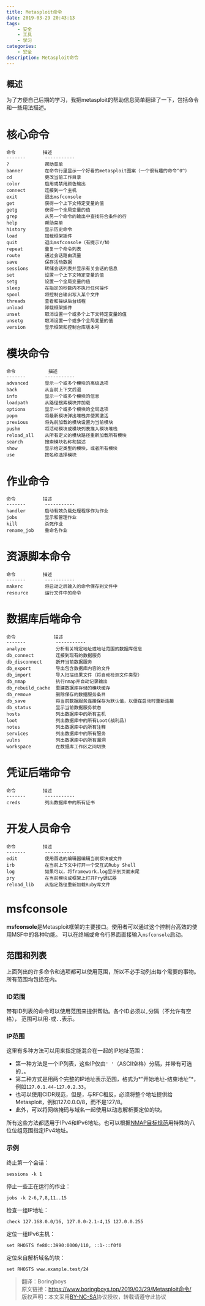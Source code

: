 ```yaml
---
title: Metasploit命令
date: 2019-03-29 20:43:13
tags:
	- 安全
	- 工具
	- 学习
categories:
	- 安全
description: Metasploit命令
---
```


## 概述
为了方便自己后期的学习，我把metasploit的帮助信息简单翻译了一下，包括命令和一些用法描述。

核心命令
=============

    命令          描述
    -------       -----------
    ?             帮助菜单
    banner        在命令行里显示一个好看的metasploit图案（一个很有趣的命令^0^）
    cd            更改当前工作目录
    color         启用或禁用颜色输出
    connect       连接到一个主机
    exit          退出msfconsole
    get           获得一个上下文特定变量的值
    getg          获得一个全局变量的值
    grep          从另一个命令的输出中查找符合条件的行
    help          帮助菜单
    history       显示历史命令
    load          加载框架插件
    quit          退出msfconsole（有提示Y/N）
    repeat        重复一个命令列表
    route         通过会话路由流量
    save          保存活动数据
    sessions      转储会话列表并显示有关会话的信息
    set           设置一个上下文特定变量的值
    setg          设置一个全局变量的值
    sleep         在指定的秒数内不执行任何操作
    spool         将控制台输出写入某个文件
    threads       查看和操纵后台线程
    unload        卸载框架插件
    unset         取消设置一个或多个上下文特定变量的值
    unsetg        取消设置一个或多个全局变量的值
    version       显示框架和控制台库版本号


模块命令
===============

    命令       	  描述
    -------       -----------
    advanced      显示一个或多个模块的高级选项
    back          从当前上下文后退
    info          显示一个或多个模块的信息
    loadpath      从路径搜索模块并加载
    options       显示一个或多个模块的全局选项
    popm          将最新模块弹出堆栈并使其激活
    previous      将先前加载的模块设置为当前模块
    pushm         将活动模块或模块列表推入模块堆栈
    reload_all    从所有定义的模块路径重新加载所有模块
    search        搜索模块名称和描述
    show          显示给定类型的模块，或者所有模块
    use           按名称选择模块


作业命令
============

    命令          描述
    -------       -----------
    handler       启动有效负载处理程序作为作业
    jobs          显示和管理作业
    kill          杀死作业
    rename_job    重命名作业


资源脚本命令
========================

    命令          描述
    -------       -----------
    makerc        将启动之后输入的命令保存到文件中
    resource      运行文件中的命令


数据库后端命令
=========================

    命令              描述
    -------           -----------
    analyze           分析有关特定地址或地址范围的数据库信息
    db_connect        连接到现有的数据服务
    db_disconnect     断开当前数据服务
    db_export         导出包含数据库内容的文件
    db_import         导入扫描结果文件（将自动检测文件类型）
    db_nmap           执行nmap并自动记录输出
    db_rebuild_cache  重建数据库存储的模块缓存
    db_remove         删除保存的数据服务条目
    db_save           将当前数据服务连接保存为默认值，以便在启动时重新连接
    db_status         显示当前数据服务状态
    hosts             列出数据库中的所有主机
    loot              列出数据库中的所有Loot(战利品)
    notes             列出数据库中的所有注释
    services          列出数据库中的所有服务
    vulns             列出数据库中的所有漏洞
    workspace         在数据库工作区之间切换


凭证后端命令
============================

    命令          描述
    -------       -----------
    creds         列出数据库中的所有证书


开发人员命令
==================

    命令          描述
    -------       -----------
    edit          使用首选的编辑器编辑当前模块或文件
    irb           在当前上下文中打开一个交互式Ruby Shell
    log           如果可以，将framework.log显示到页面末尾
    pry           在当前模块或框架上打开Pry调试器
    reload_lib    从指定路径重新加载Ruby库文件


msfconsole
==========

**msfconsole**是Metasploit框架的主要接口。使用者可以通过这个控制台高效的使用MSF中的各种功能。 
可以在终端或命令行界面直接输入`msfconsole`启动。


范围和列表
-------------------------

上面列出的许多命令和选项都可以使用范围，所以不必手动列出每个需要的事物。所有范围均包括在内。

### ID范围

带有ID列表的命令可以使用范围来提供帮助。各个ID必须以`,`分隔（不允许有空格），
范围可以用`-`或`..`表示。

### IP范围

这里有多种方法可以用来指定能混合在一起的IP地址范围：
- 第一种方法是一个IP列表，这些IP仅由`' '`（ASCII空格）分隔，并带有可选的`,`。
- 第二种方式是用两个完整的IP地址表示范围，格式为*“开始地址-结束地址”*，例如`127.0.1.44-127.0.2.33`。
- 也可以使用CIDR规范，但是，与RFC相反，必须将整个地址提供给Metasploit，例如127.0.0.0/8，而不是127/8。
- 此外，可以将网络掩码与域名一起使用以动态解析要定位的块。

所有这些方法都适用于IPv4和IPv6地址。也可以根据[NMAP目标规范](https://nmap.org/book/man-target-specification.html)用特殊的八位位组范围指定IPv4地址。

### 示例

终止第一个会话：

    sessions -k 1

停止一些正在运行的作业：

    jobs -k 2-6,7,8,11..15

检查一组IP地址：

    check 127.168.0.0/16, 127.0.0-2.1-4,15 127.0.0.255

定位一组IPv6主机：

    set RHOSTS fe80::3990:0000/110, ::1-::f0f0

定位来自解析域名的块：

    set RHOSTS www.example.test/24


>翻译：Boringboys  
>原文链接：https://www.boringboys.top/2019/03/29/Metasploit命令/  
>版权声明：本文采用[BY-NC-SA](https://creativecommons.org/licenses/by-nc-sa/4.0/)协议授权，转载请遵守此协议
